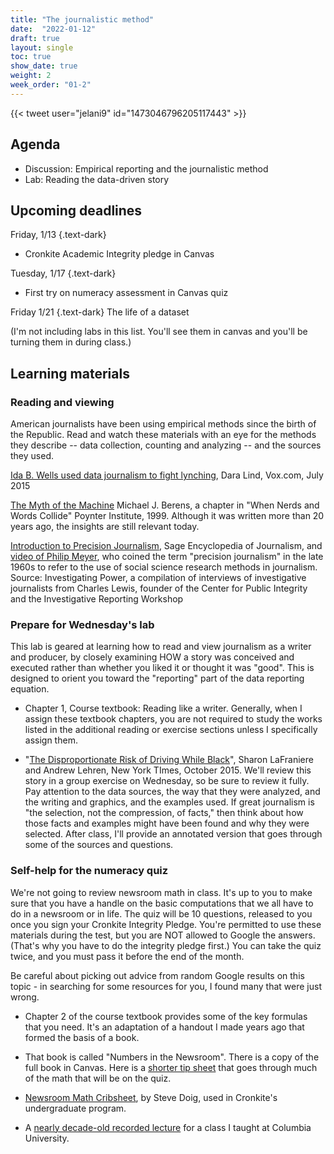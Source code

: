 ```yaml
---
title: "The journalistic method"
date:  "2022-01-12"
draft: true
layout: single
toc: true
show_date: true
weight: 2
week_order: "01-2"
--- 
```



{{< tweet user="jelani9" id="1473046796205117443" >}}


## Agenda

* Discussion: Empirical reporting and the journalistic method
* Lab: Reading the data-driven story

## Upcoming deadlines

Friday, 1/13
{.text-dark}
* Cronkite Academic Integrity pledge in Canvas

Tuesday, 1/17
{.text-dark}
* First try on numeracy assessment in Canvas quiz

Friday 1/21 
{.text-dark}
The life of a dataset 

(I'm not including labs in this list. You'll see them in canvas and you'll be turning them in during class.)

## Learning materials

### Reading and viewing

American journalists have been using empirical methods since the birth of the Republic. Read and watch these materials with an eye for the methods they describe -- data collection, counting and analyzing -- and the sources they used.

[Ida B. Wells used data journalism to fight lynching](https://www.vox.com/2015/7/16/8979771/ida-b-wells-lynching-data), Dara Lind, Vox.com, July 2015


[The Myth of the Machine](https://cronkitedata.github.io/cronkite-docs/assets/docs/berens_nerds_words.pdf) Michael J. Berens, a chapter in "When Nerds and Words Collide" Poynter Institute, 1999. Although it was written more than 20 years ago, the insights are still relevant today.


[Introduction to Precision Journalism](https://asu.instructure.com/courses/107641/files/42496349/download?wrap=1), Sage Encyclopedia of Journalism, and [video of Philip Meyer](https://investigatingpower.org/philip-meyer/), who coined the term "precision journalism" in the late 1960s to refer to the use of social science research methods in journalism. Source: Investigating Power, a compilation of interviews of investigative journalists from Charles Lewis, founder of the Center for Public Integrity and the Investigative Reporting Workshop

### Prepare for Wednesday's lab

This lab is geared at learning how to read and view journalism as a writer and producer, by closely examining HOW a story was conceived and executed rather than whether you liked it or thought it was "good". This is designed to orient you toward the "reporting" part of the data reporting equation.

* Chapter 1, Course textbook: Reading like a writer. Generally, when I assign these textbook chapters, you are not required to study the works listed in the additional reading or exercise sections unless I specifically assign them. 

* "[The Disproportionate Risk of Driving While Black](https://www.nytimes.com/2015/10/25/us/racial-disparity-traffic-stops-driving-black.html)", Sharon LaFraniere and Andrew Lehren, New York TImes, October 2015. We'll review this story in a group exercise on Wednesday, so be sure to review it fully. Pay attention to the data sources, the way that they were analyzed, and the writing and graphics, and the examples used. If great journalism is "the selection, not the compression, of facts," then think about how those facts and examples might have been found and why they were selected. After class, I'll provide an annotated version that goes through some of the sources and questions.  

### Self-help for the numeracy quiz

We're not going to review newsroom math in class. It's up to you to make sure that you have a handle on the basic computations that we all have to do in a newsroom or in life. The quiz will be 10 questions, released to you once you sign your Cronkite Integrity Pledge. You're permitted to use these materials during the test, but you are NOT allowed to Google the answers. (That's why you have to do the integrity pledge first.) You can take the quiz twice, and you must pass it before the end of the month. 

Be careful about picking out advice from random Google results on this topic - in searching for some resources for you, I found many that were just wrong. 

* Chapter 2 of the course textbook provides some of the key formulas that you need. It's an adaptation of a handout I made years ago that formed the basis of a book. 

* That book is called "Numbers in the Newsroom".  There is a copy of the full book in Canvas. Here is a [shorter tip sheet](/datadocs/danger.pdf) that goes through  much of the math that will be on the quiz. 

* [Newsroom Math Cribsheet](https://businessjournalism.org/2017/09/newsroom-math-crib-sheet/), by Steve Doig, used in Cronkite's undergraduate program. 

* A [nearly decade-old recorded lecture](https://youtu.be/0dforsRs8ZE) for a class I taught at Columbia University. 